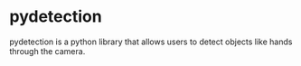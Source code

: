 # pydetection
pydetection is a python library that allows users to detect objects like hands through the camera.
